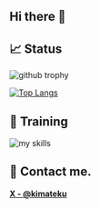 ## Hi there 👋

## 📈 Status
<img align="center" alt="github trophy" src="http://github-profile-summary-cards.vercel.app/api/cards/profile-details?username=SuharaDaigo&theme=tokyonight">


[![Top Langs](https://github-readme-stats.vercel.app/api/top-langs/?username=SuharaDaigo&theme=tokyonight)](https://github.com/SuharaDaigo)

## 🌱 Training
<img alt="my skills" src="https://skillicons.dev/icons?theme=dark&perline=8&i=neovim,vim,ansible,terraform,openstack,gcp,c,cpp,python,go,flutter,arduino,firebase,git,github,githubactions">


## 📨 Contact me.

**[X - @kimateku](https://x.com/kimateku)**
<!--
**SuharaDaigo/SuharaDaigo** is a ✨ _special_ ✨ repository because its `README.md` (this file) appears on your GitHub profile.

Here are some ideas to get you started:

- 🔭 I’m currently working on ...
- 🌱 I’m currently learning ...
- 👯 I’m looking to collaborate on ...
- 🤔 I’m looking for help with ...
- 💬 Ask me about ...
- 📫 How to reach me: ...
- 😄 Pronouns: ...
- ⚡ Fun fact: ...
-->
